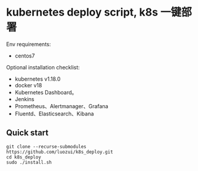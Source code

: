 # kubernetes deploy script, k8s 一键部署

Env requirements:
- centos7

Optional installation checklist:
- kubernetes v1.18.0
- docker v18
- Kubernetes Dashboard。
- Jenkins
- Prometheus、Alertmanager、Grafana
- Fluentd、Elasticsearch、Kibana


## Quick start

``` shell
git clone --recurse-submodules https://github.com/luozui/k8s_deploy.git
cd k8s_deploy
sudo ./install.sh
```

